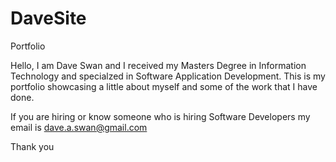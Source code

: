 # DaveSite
Portfolio 

Hello, I am Dave Swan and I received my Masters Degree in Information Technology and specialzed in Software Application Development.
This is my portfolio showcasing a little about myself and some of the work that I have done. 

If you are hiring or know someone who is hiring Software Developers my email is dave.a.swan@gmail.com

Thank you
